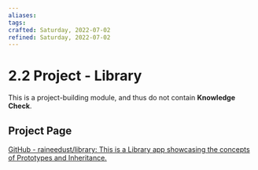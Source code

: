```yaml
---
aliases: 
tags: 
crafted: Saturday, 2022-07-02
refined: Saturday, 2022-07-02
---
```


# 2.2 Project - Library

This is a project-building module, and thus do not contain **Knowledge Check**.

## Project Page

[GitHub - raineedust/library: This is a Library app showcasing the concepts of Prototypes and Inheritance.](https://github.com/raineedust/library)
